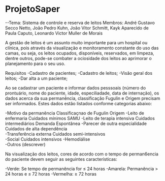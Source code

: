 # ProjetoSaper

--Tema: Sistema de controle e reserva de leitos
Membros: André Gustavo Secco Netto, João Pedro Kuhn, João Vitor Schmitt, Kayk Aparecido de Paula Caputo, Leonardo Victor Muller de Morais

A gestão de leitos é um assunto muito importante para um hospital ou clínica, pois através da visualização e monitoramento constante do uso das camas, ou seja, os leitos ocupados, disponíveis, reservados, em limpeza, dentre outros, pode-se combater a ociosidade dos leitos ao aprimorar o planejamento para o seu uso.

Requisitos
 -Cadastro de pacientes;
 -Cadastro de leitos;
 -Visão geral dos leitos;
 -Dar alta a um paciente;
 
Ao se cadastrar um paciente e informar dados pesssoais (número do prontuário, nome do paciente, idade, especiliadade, data de internação), os dados acerca da sua permanência, classificação Fugulin e Origem precisam ser informados. Estes dados estão listados conforme categorias abaixo:

 -Motivo da permanência	Classificaçnao de Fugulin	Origem
 -Leito de enfermaria	Cuidados mínimos	SAMU
 -Leito de terapia intensiva	Cuidados intermediários	Demanda Espontânea
 -Parecer de outra especialidade	Cuidados de alta dependência	
 -Transferência externa	Cuidados semi-intensivos	
 -Social	Cuidados intensivos	
 -Hemodiálise		
 -Outros (descrever)		
 
Na visualização dos leitos, cores de acordo com o tempo de perman6encia do paciente devem seguir as seguintes características:

-Verde:	Se tempo de permanência for ≤ 24 horas
-Amarela:	Permanência > 24 horas e ≤ 72 horas
-Vermelha: ≥ 72 horas

